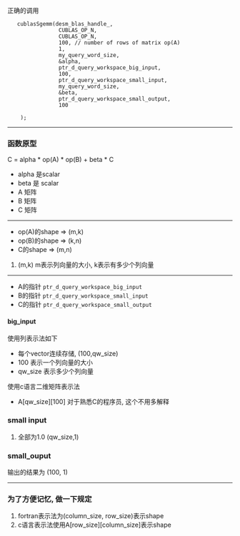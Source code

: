 正确的调用

```
   cublasSgemm(desm_blas_handle_,
                CUBLAS_OP_N,
                CUBLAS_OP_N,
                100, // number of rows of matrix op(A)
                1,
                my_query_word_size,
                &alpha,
                ptr_d_query_workspace_big_input,
                100,
                ptr_d_query_workspace_small_input,
                my_query_word_size,
                &beta,
                ptr_d_query_workspace_small_output,
                100

    );
```

---

### 函数原型 

C = alpha * op(A) * op(B) + beta * C

- alpha 是scalar
- beta 是 scalar
- A 矩阵
- B 矩阵
- C 矩阵

---

- op(A)的shape => (m,k)
- op(B)的shape => (k,n)
- C的shape => (m,n)

1. (m,k) m表示列向量的大小, k表示有多少个列向量


---

- A的指针 `ptr_d_query_workspace_big_input`
- B的指针 `ptr_d_query_workspace_small_input`
- C的指针 `ptr_d_query_workspace_small_output`

#### big_input
使用列表示法如下
- 每个vector连续存储, (100,qw_size) 
- 100 表示一个列向量的大小
- qw_size 表示多少个列向量
 
使用c语言二维矩阵表示法
- A[qw_size][100]
对于熟悉C的程序员, 这个不用多解释


### small input
1. 全部为1.0 (qw_size,1)

### small_ouput
输出的结果为 (100, 1)

---

### 为了方便记忆, 做一下规定
1. fortran表示法为(column_size, row_size)表示shape
2. c语言表示法使用A[row_size][column_size]表示shape


